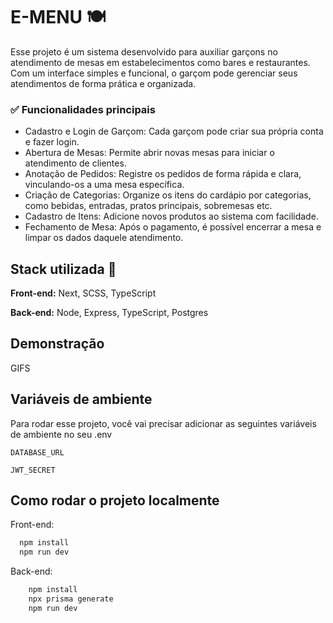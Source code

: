 
# E-MENU 🍽️

Esse projeto é um sistema desenvolvido para auxiliar garçons no atendimento de mesas em estabelecimentos como bares e restaurantes. Com um interface simples e funcional, o garçom pode gerenciar seus atendimentos de forma prática e organizada.

### ✅ Funcionalidades principais

- Cadastro e Login de Garçom: Cada garçom pode criar sua própria conta e fazer login.
- Abertura de Mesas: Permite abrir novas mesas para iniciar o atendimento de clientes.
- Anotação de Pedidos: Registre os pedidos de forma rápida e clara, vinculando-os a uma mesa específica.
- Criação de Categorias: Organize os itens do cardápio por categorias, como bebidas, entradas, pratos principais, sobremesas etc.
- Cadastro de Itens: Adicione novos produtos ao sistema com facilidade.
- Fechamento de Mesa: Após o pagamento, é possível encerrar a mesa e limpar os dados daquele atendimento.

## Stack utilizada 🚀

**Front-end:** Next, SCSS, TypeScript

**Back-end:** Node, Express, TypeScript, Postgres


## Demonstração

GIFS


## Variáveis de ambiente

Para rodar esse projeto, você vai precisar adicionar as seguintes variáveis de ambiente no seu .env

`DATABASE_URL`

`JWT_SECRET`


## Como rodar o projeto localmente

Front-end:
```bash
  npm install
  npm run dev
```

Back-end:
```bash
    npm install
    npx prisma generate
    npm run dev
```
    
